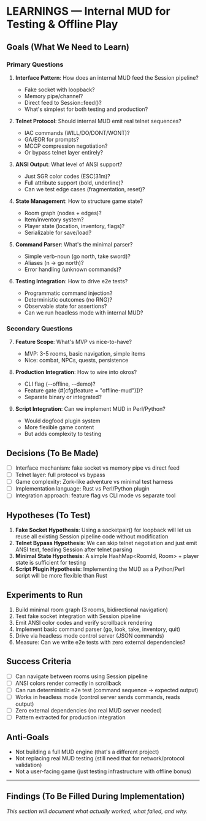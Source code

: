 # LEARNINGS — Internal MUD for Testing & Offline Play

## Goals (What We Need to Learn)

### Primary Questions
1. **Interface Pattern**: How does an internal MUD feed the Session pipeline?
   - Fake socket with loopback?
   - Memory pipe/channel?
   - Direct feed to Session::feed()?
   - What's simplest for both testing and production?

2. **Telnet Protocol**: Should internal MUD emit real telnet sequences?
   - IAC commands (WILL/DO/DONT/WONT)?
   - GA/EOR for prompts?
   - MCCP compression negotiation?
   - Or bypass telnet layer entirely?

3. **ANSI Output**: What level of ANSI support?
   - Just SGR color codes (ESC[31m)?
   - Full attribute support (bold, underline)?
   - Can we test edge cases (fragmentation, reset)?

4. **State Management**: How to structure game state?
   - Room graph (nodes + edges)?
   - Item/inventory system?
   - Player state (location, inventory, flags)?
   - Serializable for save/load?

5. **Command Parser**: What's the minimal parser?
   - Simple verb-noun (go north, take sword)?
   - Aliases (n → go north)?
   - Error handling (unknown commands)?

6. **Testing Integration**: How to drive e2e tests?
   - Programmatic command injection?
   - Deterministic outcomes (no RNG)?
   - Observable state for assertions?
   - Can we run headless mode with internal MUD?

### Secondary Questions
7. **Feature Scope**: What's MVP vs nice-to-have?
   - MVP: 3-5 rooms, basic navigation, simple items
   - Nice: combat, NPCs, quests, persistence

8. **Production Integration**: How to wire into okros?
   - CLI flag (--offline, --demo)?
   - Feature gate (#[cfg(feature = "offline-mud")])?
   - Separate binary or integrated?

9. **Script Integration**: Can we implement MUD in Perl/Python?
   - Would dogfood plugin system
   - More flexible game content
   - But adds complexity to testing

## Decisions (To Be Made)

- [ ] Interface mechanism: fake socket vs memory pipe vs direct feed
- [ ] Telnet layer: full protocol vs bypass
- [ ] Game complexity: Zork-like adventure vs minimal test harness
- [ ] Implementation language: Rust vs Perl/Python plugin
- [ ] Integration approach: feature flag vs CLI mode vs separate tool

## Hypotheses (To Test)

1. **Fake Socket Hypothesis**: Using a socketpair() for loopback will let us reuse all existing Session pipeline code without modification
2. **Telnet Bypass Hypothesis**: We can skip telnet negotiation and just emit ANSI text, feeding Session after telnet parsing
3. **Minimal State Hypothesis**: A simple HashMap<RoomId, Room> + player state is sufficient for testing
4. **Script Plugin Hypothesis**: Implementing the MUD as a Python/Perl script will be more flexible than Rust

## Experiments to Run

1. Build minimal room graph (3 rooms, bidirectional navigation)
2. Test fake socket integration with Session pipeline
3. Emit ANSI color codes and verify scrollback rendering
4. Implement basic command parser (go, look, take, inventory, quit)
5. Drive via headless mode control server (JSON commands)
6. Measure: Can we write e2e tests with zero external dependencies?

## Success Criteria

- [ ] Can navigate between rooms using Session pipeline
- [ ] ANSI colors render correctly in scrollback
- [ ] Can run deterministic e2e test (command sequence → expected output)
- [ ] Works in headless mode (control server sends commands, reads output)
- [ ] Zero external dependencies (no real MUD server needed)
- [ ] Pattern extracted for production integration

## Anti-Goals

- Not building a full MUD engine (that's a different project)
- Not replacing real MUD testing (still need that for network/protocol validation)
- Not a user-facing game (just testing infrastructure with offline bonus)

---

## Findings (To Be Filled During Implementation)

_This section will document what actually worked, what failed, and why._
